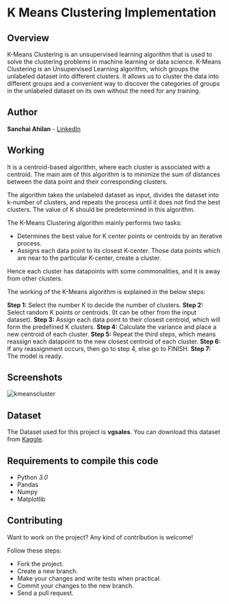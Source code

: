 # K Means Clustering Implementation


## Overview
K-Means Clustering is an unsupervised learning algorithm that is used to solve the clustering problems in machine learning or data science. K-Means Clustering is an Unsupervised Learning algorithm, which groups the unlabeled dataset into different clusters. It allows us to cluster the data into different groups and a convenient way to discover the categories of groups in the unlabeled dataset on its own without the need for any training.


## Author
**Sanchai Ahilan** - [LinkedIn](https://www.linkedin.com/in/sanchai-ahilan-j-k-812953222/)


## Working
It is a centroid-based algorithm, where each cluster is associated with a centroid. The main aim of this algorithm is to minimize the sum of distances between the data point and their corresponding clusters.

The algorithm takes the unlabeled dataset as input, divides the dataset into k-number of clusters, and repeats the process until it does not find the best clusters. The value of K should be predetermined in this algorithm.

The K-Means Clustering algorithm mainly performs two tasks:
* Determines the best value for K center points or centroids by an iterative process.
* Assigns each data point to its closest K-center. Those data points which are near to the particular K-center, create a cluster.

Hence each cluster has datapoints with some commonalities, and it is away from other clusters.

The working of the K-Means algorithm is explained in the below steps:

**Step 1:** Select the number K to decide the number of clusters.
**Step 2:** Select random K points or centroids. (It can be other from the input dataset).
**Step 3:** Assign each data point to their closest centroid, which will form the predefined K clusters.
**Step 4:** Calculate the variance and place a new centroid of each cluster.
**Step 5:** Repeat the third steps, which means reassign each datapoint to the new closest centroid of each cluster.
**Step 6:** If any reassignment occurs, then go to step 4, else go to FINISH.
**Step 7:** The model is ready.


## Screenshots
![kmeanscluster](https://user-images.githubusercontent.com/89059194/146176392-62c89baa-27d4-49c3-b805-4695534f976b.png)


## Dataset
The Dataset used for this project is **vgsales**.
You can download this dataset from [Kaggle](https://www.kaggle.com/kedokedokedo/vgsales).


## Requirements to compile this code
* Python *3.0*
* Pandas
* Numpy
* Matplotlib


## Contributing
Want to work on the project? Any kind of contribution is welcome!

Follow these steps:
* Fork the project.
* Create a new branch.
* Make your changes and write tests when practical.
* Commit your changes to the new branch.
* Send a pull request.
